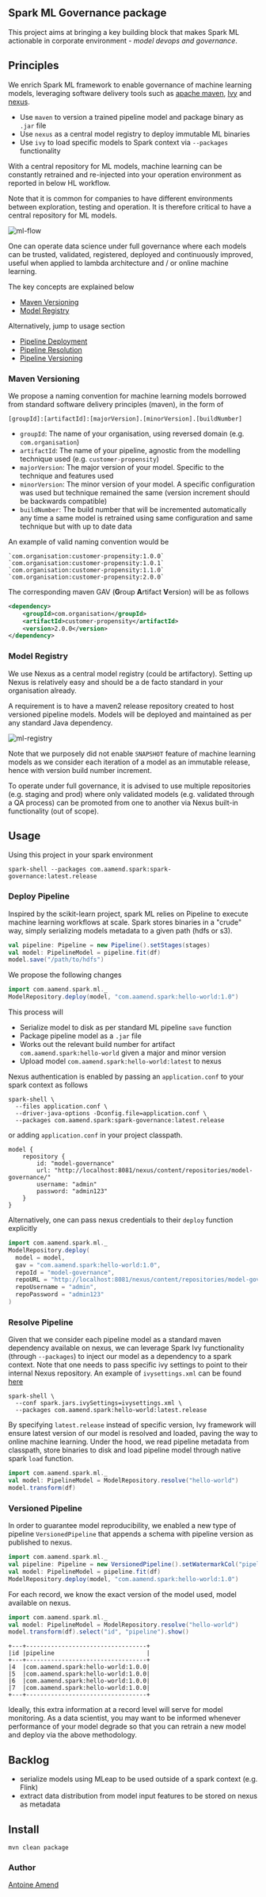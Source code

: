 ## Spark ML Governance package

This project aims at bringing a key building block that makes
Spark ML actionable in corporate environment - *model devops and governance*.

## Principles

We enrich Spark ML framework to enable governance of machine learning models,
leveraging software delivery tools such as [apache maven](https://maven.apache.org/), [Ivy](http://ant.apache.org/ivy/) and [nexus](https://www.sonatype.com/product-nexus-repository). 

- Use `maven` to version a trained pipeline model and package binary as `.jar` file
- Use `nexus` as a central model registry to deploy immutable ML binaries
- Use `ivy` to load specific models to Spark context via `--packages` functionality

With a central repository for ML models, machine learning can be constantly retrained and re-injected
into your operation environment as reported in below HL workflow. 

Note that it is common for companies to have different environments between exploration, testing and operation. 
It is therefore critical to have a central repository for ML models.

![ml-flow](ml-flow.png)

One can operate data science under full governance where each
models can be trusted, validated, registered, deployed and continuously improved, 
useful when applied to lambda architecture and / or online machine learning.

The key concepts are explained below
- [Maven Versioning](#maven-versioning)
- [Model Registry](#model-registry)

Alternatively, jump to usage section
- [Pipeline Deployment](#deploy-pipeline)
- [Pipeline Resolution](#resolve-pipeline)
- [Pipeline Versioning](#versioned-pipeline)

### Maven Versioning

We propose a naming convention for machine learning models borrowed from standard 
software delivery principles (maven), in the form of

```
[groupId]:[artifactId]:[majorVersion].[minorVersion].[buildNumber]
```

- `groupId`: The name of your organisation, using reversed domain (e.g. `com.organisation`)
- `artifactId`: The name of your pipeline, agnostic from the modelling technique used (e.g. `customer-propensity`)
- `majorVersion`: The major version of your model. Specific to the technique and features used
- `minorVersion`: The minor version of your model. A specific configuration was used but technique remained the same (version increment should be backwards compatible)
- `buildNumber`: The build number that will be incremented automatically any time a same model is retrained using same configuration and same technique but with up to date data

An example of valid naming convention would be

    `com.organisation:customer-propensity:1.0.0`
    `com.organisation:customer-propensity:1.0.1`
    `com.organisation:customer-propensity:1.1.0`
    `com.organisation:customer-propensity:2.0.0`

The corresponding maven GAV (**G**roup **A**rtifact **V**ersion) will be as follows

```xml
<dependency>
    <groupId>com.organisation</groupId>
    <artifactId>customer-propensity</artifactId>
    <version>2.0.0</version>
</dependency>
```

### Model Registry

We use Nexus as a central model registry (could be artifactory).
Setting up Nexus is relatively easy and should be a de facto standard in your organisation already. 

A requirement is to have a maven2 release repository created to host versioned pipeline models. 
Models will be deployed and maintained as per any standard Java dependency.

![ml-registry](model_repository.png)

Note that we purposely did not enable `SNAPSHOT` feature of machine learning models as we consider each iteration 
of a model as an immutable release, hence with version build number increment.
 
To operate under full governance, it is advised to use multiple repositories (e.g. staging and prod) where only validated
models (e.g. validated through a QA process) can be promoted from one to another via Nexus built-in functionality (out of scope). 

## Usage

Using this project in your spark environment

```shell script
spark-shell --packages com.aamend.spark:spark-governance:latest.release
```

### Deploy Pipeline

Inspired by the scikit-learn project, spark ML relies on Pipeline to execute machine learning workflows at scale.
Spark stores binaries in a "crude" way, simply serializing models metadata to a given path (hdfs or s3).

```scala
val pipeline: Pipeline = new Pipeline().setStages(stages)
val model: PipelineModel = pipeline.fit(df)
model.save("/path/to/hdfs")
```

We propose the following changes

```scala
import com.aamend.spark.ml._
ModelRepository.deploy(model, "com.aamend.spark:hello-world:1.0")
```

This process will
 
- Serialize model to disk as per standard ML pipeline `save` function
- Package pipeline model as a `.jar` file 
- Works out the relevant build number for artifact `com.aamend.spark:hello-world` given a major and minor version
- Upload model `com.aamend.spark:hello-world:latest` to nexus

Nexus authentication is enabled by passing an `application.conf` to your spark context as follows

```shell script
spark-shell \
  --files application.conf \
  --driver-java-options -Dconfig.file=application.conf \
  --packages com.aamend.spark:spark-governance:latest.release
```

or adding `application.conf` in your project classpath. 

```shell script
model {
    repository {
        id: "model-governance"
        url: "http://localhost:8081/nexus/content/repositories/model-governance/"
        username: "admin"
        password: "admin123"
    }
}
```

Alternatively, one can pass nexus credentials to their `deploy` function explicitly

```scala
import com.aamend.spark.ml._
ModelRepository.deploy(
  model = model,
  gav = "com.aamend.spark:hello-world:1.0",
  repoId = "model-governance",
  repoURL = "http://localhost:8081/nexus/content/repositories/model-governance/",
  repoUsername = "admin",
  repoPassword = "admin123"
)
```

### Resolve Pipeline

Given that we consider each pipeline model as a standard maven dependency available on nexus, 
we can leverage Spark Ivy functionality (through `--packages`) to inject our model as a dependency to a spark context. 
Note that one needs to pass specific ivy settings to point to their internal Nexus repository. 
An example of `ivysettings.xml` can be found [here](ivysettings.xml)

```shell script
spark-shell \
  --conf spark.jars.ivySettings=ivysettings.xml \
  --packages com.aamend.spark:hello-world:latest.release
```

By specifying `latest.release` instead of specific version, Ivy framework will ensure latest version of our 
model is resolved and loaded, paving the way to online machine learning. 
Under the hood, we read pipeline metadata from classpath, 
store binaries to disk and load pipeline model through native spark `load` function.

```scala
import com.aamend.spark.ml._
val model: PipelineModel = ModelRepository.resolve("hello-world")
model.transform(df)
```

### Versioned Pipeline

In order to guarantee model reproducibility, we enabled a new type of pipeline `VersionedPipeline` that appends a 
schema with pipeline version as published to nexus.

```scala
import com.aamend.spark.ml._
val pipeline: Pipeline = new VersionedPipeline().setWatermarkCol("pipeline").setStages(stages)
val model: PipelineModel = pipeline.fit(df)
ModelRepository.deploy(model, "com.aamend.spark:hello-world:1.0")
```

For each record, we know the exact version of the model used, model available on nexus. 

```scala
import com.aamend.spark.ml._
val model: PipelineModel = ModelRepository.resolve("hello-world")
model.transform(df).select("id", "pipeline").show()
```

```
+---+----------------------------------+
|id |pipeline                          |
+---+----------------------------------+
|4  |com.aamend.spark:hello-world:1.0.0|
|5  |com.aamend.spark:hello-world:1.0.0|
|6  |com.aamend.spark:hello-world:1.0.0|
|7  |com.aamend.spark:hello-world:1.0.0|
+---+----------------------------------+
```

Ideally, this extra information at a record level will serve for model monitoring. 
As a data scientist, you may want to be informed whenever performance of your model degrade so that you can
retrain a new model and deploy via the above methodology.

## Backlog

- serialize models using MLeap to be used outside of a spark context (e.g. Flink)
- extract data distribution from model input features to be stored on nexus as metadata

## Install

```shell script
mvn clean package
```

### Author

[Antoine Amend](mailto:antoine.amend@gmail.com)
